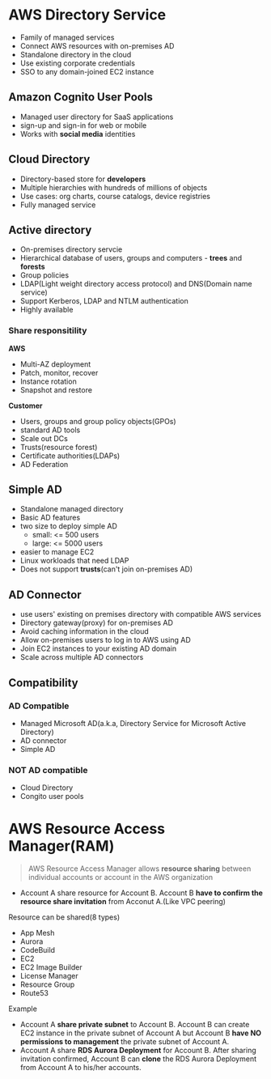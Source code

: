 # AWS Directory Service
* Family of managed services
* Connect AWS resources with on-premises AD
* Standalone directory in the cloud
* Use existing corporate credentials
* SSO to any domain-joined EC2 instance

## Amazon Cognito User Pools
* Managed user directory for SaaS applications
* sign-up and sign-in for web or mobile
* Works with **social media** identities

## Cloud Directory
* Directory-based store for **developers**
* Multiple hierarchies with hundreds of millions of objects
* Use cases: org charts, course catalogs, device registries
* Fully managed service

## Active directory
* On-premises directory servcie
* Hierarchical database of users, groups and computers - **trees** and **forests**
* Group policies
* LDAP(Light weight directory access protocol) and DNS(Domain name service)
* Support Kerberos, LDAP and NTLM authentication
* Highly available

### Share responsitility
**AWS**
* Multi-AZ deployment
* Patch, monitor, recover
* Instance rotation
* Snapshot and restore

**Customer**
* Users, groups and group policy objects(GPOs)
* standard AD tools
* Scale out DCs
* Trusts(resource forest)
* Certificate authorities(LDAPs)
* AD Federation

## Simple AD
* Standalone managed directory
* Basic AD features
* two size to deploy simple AD
  * small: <= 500 users
  * large: <= 5000 users
* easier to manage EC2
* Linux workloads that need LDAP
* Does not support **trusts**(can't join on-premises AD)

## AD Connector
* use users' existing on premises directory with compatible AWS services
* Directory gateway(proxy) for on-premises AD
* Avoid caching information in the cloud
* Allow on-premises users to log in to AWS using AD
* Join EC2 instances to your existing AD domain
* Scale across multiple AD connectors

## Compatibility
### AD Compatible
* Managed Microsoft AD(a.k.a, Directory Service for Microsoft Active Directory)
* AD connector
* Simple AD

### **NOT** AD compatible
* Cloud Directory
* Congito user pools

# AWS Resource Access Manager(RAM)
> AWS Resource Access Manager allows **resource sharing** between individual accounts or account in the AWS organization

* Account A share resource for Account B. Account B **have to confirm the resource share invitation** from Acconut A.(Like VPC peering)

Resource can be shared(8 types)
* App Mesh
* Aurora
* CodeBuild
* EC2
* EC2 Image Builder
* License Manager
* Resource Group
* Route53

Example
* Account A **share private subnet** to Account B. Account B can create EC2 instance in the private subnet of Account A but Account B **have NO permissions to management** the private subnet of Account A.
* Account A share **RDS Aurora Deployment** for Account B. After sharing invitation confirmed, Account B can **clone** the RDS Aurora Deployment from Account A to his/her accounts.